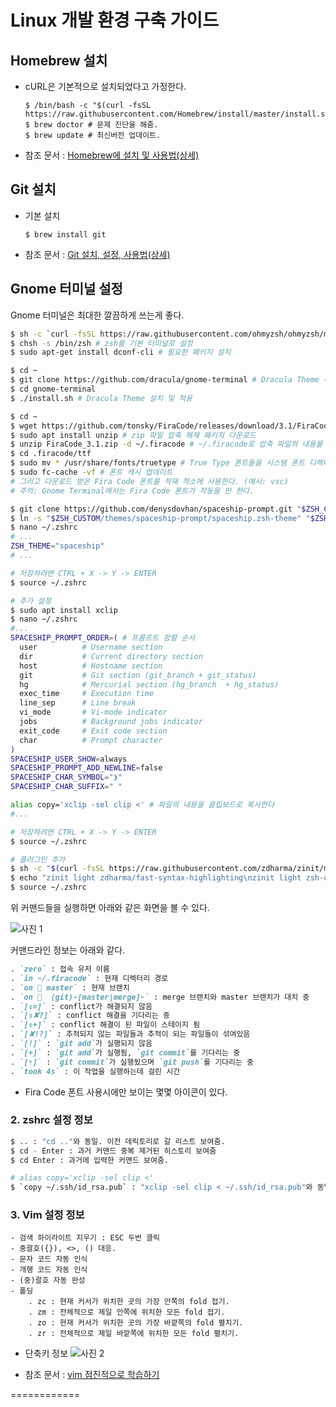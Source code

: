 Linux 개발 환경 구축 가이드
======================

Homebrew 설치
---------------
- cURL은 기본적으로 설치되었다고 가정한다.
    ```
    $ /bin/bash -c "$(curl -fsSL https://raw.githubusercontent.com/Homebrew/install/master/install.sh)"
    $ brew doctor # 문제 진단을 해줌.
    $ brew update # 최신버전 업데이트.
    ```

- 참조 문서 : [Homebrew에 설치 및 사용법(상세)][homebrew]

Git 설치
---------------
- 기본 설치
    ```
    $ brew install git
    ```

- 참조 문서 : [Git 설치, 설정, 사용법(상세)][linux_git]

Gnome 터미널 설정
---------------
Gnome 터미널은 최대한 깔끔하게 쓰는게 좋다.
```sh
$ sh -c `curl -fsSL https://raw.githubusercontent.com/ohmyzsh/ohmyzsh/master/tools/install.sh` # Oh My ZSH 설치
$ chsh -s /bin/zsh # zsh를 기본 터미널로 설정
$ sudo apt-get install dconf-cli # 필요한 패키지 설치

$ cd ~
$ git clone https://github.com/dracula/gnome-terminal # Dracula Theme 다운로드
$ cd gnome-terminal
$ ./install.sh # Dracula Theme 설치 및 적용

$ cd ~
$ wget https://github.com/tonsky/FiraCode/releases/download/3.1/FiraCode_3.1.zip # FiraCode 폰트 다운로드
$ sudo apt install unzip # zip 파일 압축 해제 패키지 다운로드
$ unzip FiraCode_3.1.zip -d ~/.firacode # ~/.firacode로 압축 파일의 내용물 저장
$ cd .firacode/ttf 
$ sudo mv * /usr/share/fonts/truetype # True Type 폰트들을 시스템 폰트 디렉터리로 이동 
$ sudo fc-cache -vf # 폰트 캐시 업데이트
# 그리고 다운로드 받은 Fira Code 폰트를 적재 적소에 사용한다. (예시: vsc)
# 주의: Gnome Terminal에서는 Fira Code 폰트가 작동을 안 한다.

$ git clone https://github.com/denysdovhan/spaceship-prompt.git "$ZSH_CUSTOM/themes/spaceship-prompt"
$ ln -s "$ZSH_CUSTOM/themes/spaceship-prompt/spaceship.zsh-theme" "$ZSH_CUSTOM/themes/spaceship.zsh-theme"
$ nano ~/.zshrc
# ...
ZSH_THEME="spaceship"
# ...

# 저장하려면 CTRL + X -> Y -> ENTER
$ source ~/.zshrc

# 추가 설정
$ sudo apt install xclip
$ nano ~/.zshrc
#...
SPACESHIP_PROMPT_ORDER=( # 프롬프트 정렬 순서
  user          # Username section
  dir           # Current directory section
  host          # Hostname section
  git           # Git section (git_branch + git_status)
  hg            # Mercurial section (hg_branch  + hg_status)
  exec_time     # Execution time
  line_sep      # Line break
  vi_mode       # Vi-mode indicator
  jobs          # Background jobs indicator
  exit_code     # Exit code section
  char          # Prompt character
)
SPACESHIP_USER_SHOW=always
SPACESHIP_PROMPT_ADD_NEWLINE=false
SPACESHIP_CHAR_SYMBOL="❯"
SPACESHIP_CHAR_SUFFIX=" "

alias copy='xclip -sel clip <' # 파일의 내용을 클립보드로 복사한다
#...

# 저장하려면 CTRL + X -> Y -> ENTER
$ source ~/.zshrc

# 플러그인 추가
$ sh -c "$(curl -fsSL https://raw.githubusercontent.com/zdharma/zinit/master/doc/install.sh)"
$ echo "zinit light zdharma/fast-syntax-highlighting\nzinit light zsh-users/zsh-autosuggestions\nzinit light zsh-users/zsh-completions" >> ~/.zshrc
$ source ~/.zshrc
```

위 커맨드들을 실행하면 아래와 같은 화면을 볼 수 있다.

![사진 1][linux_terminal]

커맨드라인 정보는 아래와 같다.
```md
. `zero` : 접속 유저 이름
. `in ~/.firacode` : 현재 디렉터리 경로
. `on  master` : 현재 브랜치
. `on   (git)-[master|merge]-` : merge 브랜치와 master 브랜치가 대치 중
. `[⇕=]` : conflict가 해결되지 않음
. `[⇕✘?]` : conflict 해결을 기다리는 중
. `[⇕+]` : conflict 해결이 된 파일이 스테이지 됨
. `[✘!?]` : 추적되지 않는 파일들과 추적이 되는 파일들이 섞여있음
. `[!]` : `git add`가 실행되지 않음
. `[+]` : `git add`가 실행됨, `git commit`를 기다리는 중
. `[⇡]` : `git commit`가 실행됬으며 `git push`를 기다리는 중
. `took 4s` : 이 작업을 실행하는데 걸린 시간
```
* Fira Code 폰트 사용시에만 보이는 몇몇 아이콘이 있다.

### 2. zshrc 설정 정보
```sh
$ .. : "cd .."와 동일. 이전 데릭토리로 갈 리스트 보여줌.
$ cd - Enter : 과거 커맨드 중복 제거된 히스토리 보여줌
$ cd Enter : 과거에 입력한 커맨드 보여줌.

# alias copy='xclip -sel clip <'
$ `copy ~/.ssh/id_rsa.pub` : "xclip -sel clip < ~/.ssh/id_rsa.pub"와 동일한 명령어로 id_rsa.pub의 내용을 클립보드에 복사.
```

### 3. Vim 설정 정보
```
- 검색 하이라이트 지우기 : ESC 두번 클릭
- 중괄호({}), <>, () 대응.
- 문자 코드 자동 인식
- 개행 코드 자동 인식
- (중)괄호 자동 완성
- 폴딩
	. zc : 현재 커서가 위치한 곳의 가장 안쪽의 fold 접기.
	. zm : 전체적으로 제일 안쪽에 위치한 모든 fold 접기.
	. zo : 현재 커서가 위치한 곳의 가장 바깥쪽의 fold 펼치기.
	. zr : 전체적으로 제일 바깥쪽에 위치한 모든 fold 펼치기.
```

- 단축키 정보
![사진 2][vim_image]

-  참조 문서 : [vim 점진적으로 학습하기][vim]

============

[homebrew]: https://github.com/zero734kr/dev-environment/blob/master/linux-homebrew.md
[linux_git]: https://github.com/zero734kr/dev-environment/blob/master/linux-git.md
[linux_terminal]: https://i.imgur.com/h3jCOVj.png#.XqScOeVdwno.link
[vim]: http://www.mimul.com/pebble/default/2014/07/15/1405420918073.html
[vim_image]: http://www.mimul.com/pebble/default/images/blog/tech/vi-vim-cheat-sheet-ko.png
